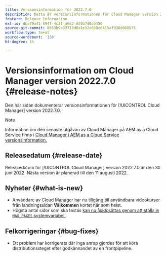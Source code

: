 ```yaml
---
title: Versionsinformation för 2022.7.0
description: Detta är versionsinformationen för Cloud Manager version 2022.7.0.
feature: Release Information
exl-id: dba79a41-594f-4c3f-a6d2-dd9b7d0ab450
source-git-commit: 8653b9a33713d0a1e32c660cd415af938d0885f5
workflow-type: tm+mt
source-wordcount: '138'
ht-degree: 1%

---
```


# Versionsinformation om Cloud Manager version 2022.7.0 {#release-notes}

Den här sidan dokumenterar versionsinformationen för [!UICONTROL Cloud Manager] version 2022.7.0.

>[!NOTE]
>
>Information om den senaste utgåvan av Cloud Manager på AEM as a Cloud Service finns i [Cloud Manager i AEM as a Cloud Service versionsinformation.](https://experienceleague.adobe.com/docs/experience-manager-cloud-service/content/implementing/using-cloud-manager/release-notes-cloud-manager/release-notes-cm-current.html)

## Releasedatum {#release-date}

Releasedatum för [!UICONTROL Cloud Manager] version 2022.7.0 är den 30 juni 2022. Nästa version är planerad till den 11 augusti 2022.

## Nyheter {#what-is-new}

* Användare av Cloud Manager har nu tillgång till användbara videokurser från landningssidan **Välkommen** kortet när som helst.
* Högsta antal sidor som ska testas [kan nu åsidosättas genom att ställa in `MAX_PAGES` systemvariabel.](/help/using/code-quality-testing.md#crawler)

## Felkorrigeringar {#bug-fixes}

* Ett problem har korrigerats där inga anrop gjordes för att köra distributionssteget efter godkännandet av en frontpipeline.
